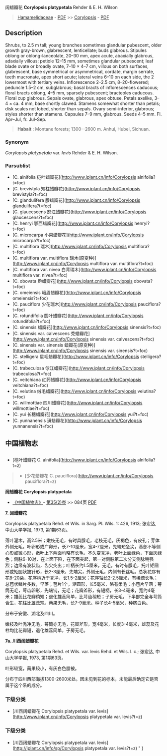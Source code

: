 阔蜡瓣花 **Corylopsis platypetala** Rehder & E. H. Wilson

> [Hamamelidaceae](http://www.iplant.cn/info/Hamamelidaceae?t=foc) - [PDF](http://www.iplant.cn/foc/pdf/Hamamelidaceae.pdf) >> [Corylopsis](http://www.iplant.cn/info/Corylopsis?t=foc) - [PDF](http://www.iplant.cn/foc/pdf/Corylopsis.pdf)

## Description

Shrubs, to 2.5 m tall; young branches sometimes glandular pubescent, older growth gray-brown, glabrescent, lenticellate; buds glabrous. Stipules oblong or oblong-lanceolate, 20–30 mm, apex acute, abaxially glabrous, adaxially villous; petiole 12–15 mm, sometimes glandular pubescent; leaf blade ovate or broadly ovate, 7–10 × 4–7 cm, villous on both surfaces, glabrescent, base symmetrical or asymmetrical, cordate, margin serrate, teeth mucronate, apex short acute; lateral veins 6–10 on each side, the 2 lowermost with tertiary veins. Inflorescence 2–2.5 cm, 8–20-flowered; peduncle 1.5–2 cm, subglabrous; basal bracts of inflorescences caducous; floral bracts oblong, 4–5 mm, sparsely pubescent; bracteoles caducous. Floral cup glabrous. Sepals ovate, glabrous, apex obtuse. Petals axelike, 3–4 × ca. 4 mm, base shortly clawed. Stamens somewhat shorter than petals; disk scales not lobed, shorter than sepals. Ovary semi-inferior, glabrous; styles shorter than stamens. Capsules 7–9 mm, glabrous. Seeds 4–5 mm. Fl. Apr–Jul, fr. Jul–Sep.

> **Habait** : 
> Montane forests; 1300--2600 m. Anhui, Hubei, Sichuan.

### Synonym
*Corylopsis platypetala* var. *levis* Rehder & E. H. Wilson.

### Parsublist

* [C.  alnifolia  桤叶蜡瓣花](http://www.iplant.cn/info/Corylopsis alnifolia?t=foc)
* [C.  brevistyla  短柱蜡瓣花](http://www.iplant.cn/info/Corylopsis brevistyla?t=foc)
* [C.  glandulifera  腺蜡瓣花](http://www.iplant.cn/info/Corylopsis glandulifera?t=foc)
* [C.  glaucescens  怒江蜡瓣花](http://www.iplant.cn/info/Corylopsis glaucescens?t=foc)
* [C.  henryi  鄂西蜡瓣花](http://www.iplant.cn/info/Corylopsis henryi?t=foc)
* [C.  microcarpa  小果蜡瓣花](http://www.iplant.cn/info/Corylopsis microcarpa?t=foc)
* [C.  multiflora  瑞木](http://www.iplant.cn/info/Corylopsis multiflora?t=foc)
* [C.  multiflora var. multiflora  瑞木(原变种)](http://www.iplant.cn/info/Corylopsis multiflora var. multiflora?t=foc)
* [C.  multiflora var. nivea  白背瑞木](http://www.iplant.cn/info/Corylopsis multiflora var. nivea?t=foc)
* [C.  obovata  黔蜡瓣花](http://www.iplant.cn/info/Corylopsis obovata?t=foc)
* [C.  omeiensis  峨眉蜡瓣花](http://www.iplant.cn/info/Corylopsis omeiensis?t=foc)
* [C.  pauciflora  少花瑞木](http://www.iplant.cn/info/Corylopsis pauciflora?t=foc)
* [C.  rotundifolia  圆叶蜡瓣花](http://www.iplant.cn/info/Corylopsis rotundifolia?t=foc)
* [C.  sinensis  蜡瓣花](http://www.iplant.cn/info/Corylopsis sinensis?t=foc)
* [C.  sinensis var. calvescens  秃蜡瓣花](http://www.iplant.cn/info/Corylopsis sinensis var. calvescens?t=foc)
* [C.  sinensis var. sinensis  蜡瓣花(原变种)](http://www.iplant.cn/info/Corylopsis sinensis var. sinensis?t=foc)
* [C.  stelligera  星毛蜡瓣花](http://www.iplant.cn/info/Corylopsis stelligera?t=foc)
* [C.  trabeculosa  俅江蜡瓣花](http://www.iplant.cn/info/Corylopsis trabeculosa?t=foc)
* [C.  veitchiana  红药蜡瓣花](http://www.iplant.cn/info/Corylopsis veitchiana?t=foc)
* [C.  velutina  绒毛蜡瓣花](http://www.iplant.cn/info/Corylopsis velutina?t=foc)
* [C.  willmottiae  四川蜡瓣花](http://www.iplant.cn/info/Corylopsis willmottiae?t=foc)
* [C.  yui  长穗蜡瓣花](http://www.iplant.cn/info/Corylopsis yui?t=foc)
* [C.  yunnanensis  滇蜡瓣花](http://www.iplant.cn/info/Corylopsis yunnanensis?t=foc)

## 中国植物志

## 
* [桤叶蜡瓣花  C.  alnifolia](http://www.iplant.cn/info/Corylopsis alnifolia?t=z)
> * [少花蜡瓣花  C.  pauciflora](http://www.iplant.cn/info/Corylopsis pauciflora?t=z)

**阔蜡瓣花 Corylopsis platypetala**

* [《中国植物志》](http://www.iplant.cn/frps)- [第35(2)卷](http://www.iplant.cn/frps/vol/35(2)) >> 084页 [PDF](http://www.iplant.cn/frps/pdf/35(2)/084.PDF)

**7. 阔蜡瓣花**

Corylopsis platypetala Rehd. et Wils. in Sarg. Pl. Wils. 1: 426, 1913; 张宏达, 中山大学学报, 1973, 第1期63页。

落叶灌木，高2.5米；嫩枝无毛，有时具腺毛，老枝无毛，灰褐色，有皮孔；芽体外侧无毛。叶卵形或广卵形，长7-10厘米，宽4-7厘米，先端短急尖，基部不等侧心形或微心形，嫩叶上下两面均略有长毛，不久变秃净，老叶上面绿色，下面灰绿色；侧脉6-10对，在上面下陷，在下面突起，第一对侧脉第二次分支侧脉稍强烈；边缘有波状齿，齿尖突出；叶柄长约1.5厘米，无毛，有时有腺毛，托叶矩圆形或矩圆状披针形，长2-3厘米，先端尖，外侧无毛，内侧有长丝毛。总状花序有花8-20朵，花序柄近于秃净，长1.5-2厘米；花序轴长2-2.5厘米，有稀疏长毛；总苞状鳞片多数，早落；苞片1个，矩圆形，长5毫米，略有柔毛；小苞片早落；萼筒无毛，萼齿卵形，先端钝，无毛；花瓣斧形，有短柄，长3-4毫米，宽约4毫米；雄蕊比花瓣稍短；退化雄蕊简单，比萼齿稍短；子房无毛，下半部完全与萼筒合生，花柱比雄蕊短。蒴果无毛，长7-9毫米。种子长4-5毫米，种脐白色。

分布于安徽、湖北及四川。

嫩枝及叶秃净无毛，萼筒亦无毛，花瓣斧形，宽4毫米，长度3-4毫米，雄蕊及花柱均比花瓣短，退化雄蕊简单，子房无毛。

**7a. 川西阔蜡瓣花**

Corylopsis platypetala Rehd. et Wils. var. levis Rehd. et Wils. l. c.; 张宏达, 中山大学学报, 1973, 第1期63页。

叶形较宽，蒴果较小，有灰白色腊被。

分布于四川西部海拔1300-2600米处。因未见到花的标本，未能最后确定它是否属于这个系的成分。

### 下级分类
* [川西阔蜡瓣花  Corylopsis platypetala var. levis](http://www.iplant.cn/info/Corylopsis platypetala var. levis?t=z)

### 下级分类
* [川西阔蜡瓣花  Corylopsis platypetala var. levis](http://iplant.cn/info/sp/Corylopsis platypetala var. levis?t=z)
"
}